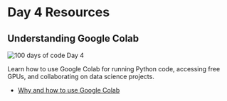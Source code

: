 # Day 4 Resources

## Understanding Google Colab

![100 days of code Day 4](../../Images/Day4.jpg)

Learn how to use Google Colab for running Python code, accessing free GPUs, and collaborating on data science projects.

- [Why and how to use Google Colab](https://www.techtarget.com/searchenterpriseai/tutorial/Why-and-how-to-use-Google-Colab)


